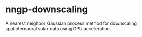 # nngp-downscaling
A nearest neighbor Gaussian process method for downscaling spatiotemporal solar data using GPU acceleration. 
